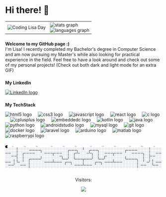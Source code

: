 <h1>Hi there! 👋</h1>
<div align="center">
  <table>
    <tr>
      <td style="border: none;">
        <picture>
          <source srcset="https://i.postimg.cc/wMF64JRH/codinglisanight.gif" media="(prefers-color-scheme: dark)">
          <img height="228" src="https://i.postimg.cc/Cx2KVjPx/codinglisaday.gif" alt="Coding Lisa Day" />
        </picture>
      </td>
      <td style="border: none;">
        <img src="https://github-readme-stats.vercel.app/api?username=lis-aw&hide_title=false&hide_rank=true&show_icons=true&include_all_commits=true&count_private=true&disable_animations=false&theme=default&locale=en&hide_border=false&order=1" height="150" alt="stats graph" />
        <br/>
        <img src="https://github-readme-stats.vercel.app/api/top-langs?username=lis-aw&locale=en&hide_title=false&layout=compact&card_width=320&langs_count=5&theme=default&hide_border=false&order=2" height="150" alt="languages graph" />
      </td>
    </tr>
  </table>
</div>

###

<p align="left"><b>Welcome to my GitHub page :)</b> <br>
I'm Lisa! I recently completed my Bachelor's degree in Computer Science and am now pursuing my Master's while also looking for practical experience in the field. Feel free to have a look around and check out some of my personal projects! (Check out both dark and light mode for an extra GIF)</p>

###



<p><b>My LinkedIn</b></p>
<div align="left">
  <a href="https://www.linkedin.com/in/lisa-mich%C3%A8le-schilling/" target="_blank" rel="noopener noreferrer">
    <img src="https://raw.githubusercontent.com/maurodesouza/profile-readme-generator/master/src/assets/icons/social/linkedin/default.svg" width="52" height="40" alt="LinkedIn logo" />
  </a>
</div>

###
<p><b>My TechStack</b></p>
<div align="left">
  <img src="https://cdn.jsdelivr.net/gh/devicons/devicon/icons/html5/html5-original.svg" height="40" alt="html5 logo"  />
  <img width="12" />
  <img src="https://cdn.jsdelivr.net/gh/devicons/devicon/icons/css3/css3-original.svg" height="40" alt="css3 logo"  />
  <img width="12" />
  <img src="https://cdn.jsdelivr.net/gh/devicons/devicon/icons/javascript/javascript-original.svg" height="40" alt="javascript logo"  />
  <img width="12" />
  <img src="https://cdn.jsdelivr.net/gh/devicons/devicon/icons/react/react-original.svg" height="40" alt="react logo"  />
  <img width="12" />
  <img src="https://cdn.jsdelivr.net/gh/devicons/devicon/icons/c/c-original.svg" height="40" alt="c logo"  />
  <img width="12" />
  <img src="https://cdn.jsdelivr.net/gh/devicons/devicon/icons/cplusplus/cplusplus-original.svg" height="40" alt="cplusplus logo"  />
  <img width="12" />
  <img src="https://cdn.jsdelivr.net/gh/devicons/devicon/icons/embeddedc/embeddedc-original.svg" height="40" alt="embeddedc logo"  />
  <img width="12" />
  <img src="https://cdn.jsdelivr.net/gh/devicons/devicon/icons/kotlin/kotlin-original.svg" height="40" alt="kotlin logo"  />
  <img width="12" />
  <img src="https://cdn.jsdelivr.net/gh/devicons/devicon/icons/java/java-original.svg" height="40" alt="java logo"  />
  <img width="12" />
  <img src="https://cdn.jsdelivr.net/gh/devicons/devicon/icons/python/python-original.svg" height="40" alt="python logo"  />
  <img width="12" />
  <img src="https://cdn.jsdelivr.net/gh/devicons/devicon/icons/androidstudio/androidstudio-original.svg" height="40" alt="androidstudio logo"  />
  <img width="12" />
  <img src="https://cdn.jsdelivr.net/gh/devicons/devicon/icons/mysql/mysql-original.svg" height="40" alt="mysql logo"  />
  <img width="12" />
  <img src="https://cdn.jsdelivr.net/gh/devicons/devicon/icons/git/git-original.svg" height="40" alt="git logo"  />
  <img width="12" />
  <img src="https://cdn.jsdelivr.net/gh/devicons/devicon/icons/docker/docker-original.svg" height="40" alt="docker logo"  />
  <img width="12" />
  <img src="https://cdn.jsdelivr.net/gh/devicons/devicon/icons/laravel/laravel-original.svg" height="40" alt="laravel logo"  />
  <img width="12" />
  <img src="https://cdn.jsdelivr.net/gh/devicons/devicon/icons/arduino/arduino-original.svg" height="40" alt="arduino logo"  />
  <img width="12" />
  <img src="https://cdn.jsdelivr.net/gh/devicons/devicon/icons/matlab/matlab-original.svg" height="40" alt="matlab logo"  />
  <img width="12" />
  <img src="https://cdn.jsdelivr.net/gh/devicons/devicon/icons/raspberrypi/raspberrypi-original.svg" height="40" alt="raspberrypi logo"  />
</div>

###

###

<picture>
  <source media="(prefers-color-scheme: dark)" srcset="https://raw.githubusercontent.com/lis-aw/lis-aw/output/pacman-contribution-graph-dark.svg">
  <source media="(prefers-color-scheme: light)" srcset="https://raw.githubusercontent.com/lis-aw/lis-aw/output/pacman-contribution-graph.svg">
  <img alt="pacman contribution graph" src="https://raw.githubusercontent.com/lis-aw/lis-aw/output/pacman-contribution-graph.svg">
</picture>

###

<div align="center">
  <p>Visitors:</p>
  <img src="https://profile-counter.glitch.me/lis-aw/count.svg?"  />
</div>

###
